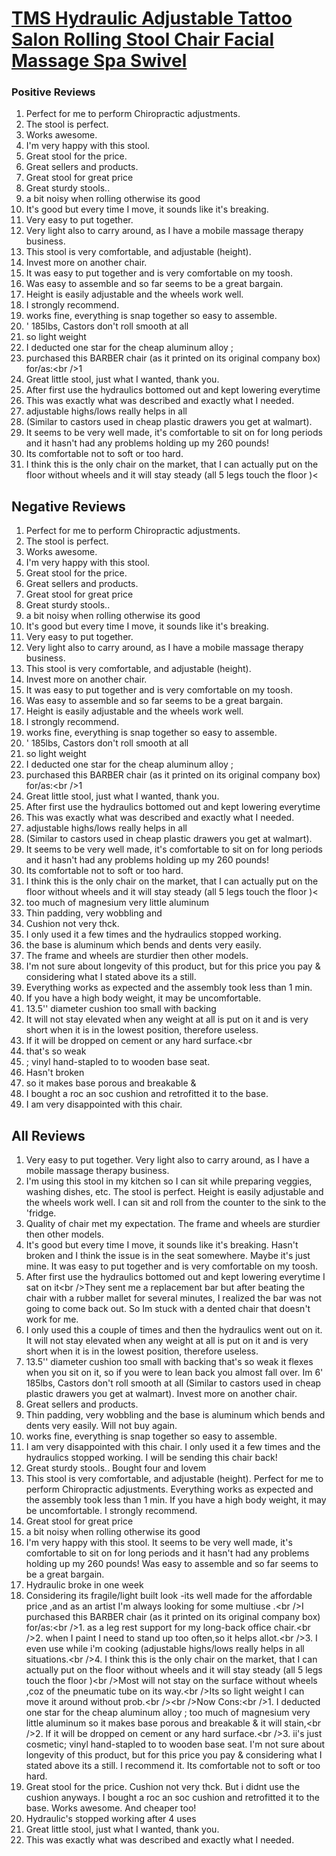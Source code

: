 # [TMS Hydraulic Adjustable Tattoo Salon Rolling Stool Chair Facial Massage Spa Swivel](https://products.checkmycream.com/products/TMS-Hydraulic-Adjustable-Tattoo-Salon-Rolling-Stool-Chair-Facial-Massage-Spa-Swivel.html)

### Positive Reviews

<ol>
      <li>Perfect for me to perform Chiropractic adjustments.</li>
      <li>The stool is perfect.  </li>
      <li>Works awesome.</li>
      <li>I&#x27;m very happy with this stool.  </li>
      <li>Great stool for the price.</li>
      <li>Great sellers and products.</li>
      <li>Great stool for great price</li>
      <li>Great sturdy stools..</li>
      <li>a bit noisy when rolling otherwise its good</li>
      <li>It&#x27;s good but every time I move, it sounds like it&#x27;s breaking.  </li>
      <li>Very easy to put together.  </li>
      <li>Very light also to carry around, as I have a mobile massage therapy business.</li>
      <li>This stool is very comfortable, and adjustable (height).</li>
      <li>Invest more on another chair.</li>
      <li>It was easy to put together and is very comfortable on my toosh.</li>
      <li>Was easy to assemble and so far seems to be a great bargain.</li>
      <li>Height is easily adjustable and the wheels work well.  </li>
      <li>I strongly recommend.</li>
      <li>works fine, everything is snap together so easy to assemble.</li>
      <li>&#x27; 185lbs, Castors don&#x27;t roll smooth at all</li>
      <li>so light weight</li>
      <li>I deducted one star for the cheap aluminum alloy ;</li>
      <li>purchased this BARBER chair (as it printed on its original company box) for/as:&lt;br /&gt;1</li>
      <li>Great little stool, just what I wanted, thank you.</li>
      <li>After first use the hydraulics bottomed out and kept lowering everytime</li>
      <li>This was exactly what was described and exactly what I needed.</li>
      <li>adjustable highs/lows really helps in all</li>
      <li>(Similar to castors used in cheap plastic drawers you get at walmart).</li>
      <li>It seems to be very well made, it&#x27;s comfortable to sit on for long periods and it hasn&#x27;t had any problems holding up my 260 pounds!  </li>
      <li>Its comfortable not to soft or too hard.</li>
      <li>I think this is the only chair on the market, that I can actually put on the floor without wheels and it will stay steady (all 5 legs touch the floor )&lt;</li>
</ol>


<h2>Negative Reviews</h2>
<ol>
<li> Perfect for me to perform Chiropractic adjustments.</li>
<li> The stool is perfect.  </li>
<li> Works awesome.</li>
<li> I&#x27;m very happy with this stool.  </li>
<li> Great stool for the price.</li>
<li> Great sellers and products.</li>
<li> Great stool for great price</li>
<li> Great sturdy stools..</li>
<li> a bit noisy when rolling otherwise its good</li>
<li> It&#x27;s good but every time I move, it sounds like it&#x27;s breaking.  </li>
<li> Very easy to put together.  </li>
<li> Very light also to carry around, as I have a mobile massage therapy business.</li>
<li> This stool is very comfortable, and adjustable (height).</li>
<li> Invest more on another chair.</li>
<li> It was easy to put together and is very comfortable on my toosh.</li>
<li> Was easy to assemble and so far seems to be a great bargain.</li>
<li> Height is easily adjustable and the wheels work well.  </li>
<li> I strongly recommend.</li>
<li> works fine, everything is snap together so easy to assemble.</li>
<li> &#x27; 185lbs, Castors don&#x27;t roll smooth at all</li>
<li> so light weight</li>
<li> I deducted one star for the cheap aluminum alloy ;</li>
<li> purchased this BARBER chair (as it printed on its original company box) for/as:&lt;br /&gt;1</li>
<li> Great little stool, just what I wanted, thank you.</li>
<li> After first use the hydraulics bottomed out and kept lowering everytime</li>
<li> This was exactly what was described and exactly what I needed.</li>
<li> adjustable highs/lows really helps in all</li>
<li> (Similar to castors used in cheap plastic drawers you get at walmart).</li>
<li> It seems to be very well made, it&#x27;s comfortable to sit on for long periods and it hasn&#x27;t had any problems holding up my 260 pounds!  </li>
<li> Its comfortable not to soft or too hard.</li>
<li> I think this is the only chair on the market, that I can actually put on the floor without wheels and it will stay steady (all 5 legs touch the floor )&lt;</li>
<li> too much of magnesium very little aluminum</li>
<li> Thin padding, very wobbling and</li>
<li> Cushion not very thck.</li>
<li> I only used it a few times and the hydraulics stopped working.</li>
<li> the base is aluminum which bends and dents very easily.  </li>
<li> The frame and wheels are sturdier then other models.</li>
<li> I&#x27;m not sure about longevity of this product, but for this price you pay &amp; considering what I stated above its a still.</li>
<li> Everything works as expected and the assembly took less than 1 min.</li>
<li> If you have a high body weight, it may be uncomfortable.</li>
<li> 13.5&#x27;&#x27; diameter cushion too small with backing</li>
<li> It will not stay elevated  when any weight at all is put on it and is very short when it is in the lowest position, therefore useless.</li>
<li> If it will be dropped on cement or any hard surface.&lt;br</li>
<li> that&#x27;s so weak</li>
<li> ; vinyl hand-stapled to to wooden base seat.</li>
<li> Hasn&#x27;t broken</li>
<li> so it makes base porous and breakable &amp;</li>
<li> I bought a roc an soc cushion and retrofitted it to the base.</li>
<li> I am very disappointed with this chair.</li>
</ol>

<h2>All Reviews</h2>

<ol>
    <li> Very easy to put together.  Very light also to carry around, as I have a mobile massage therapy business.</li>
    <li> I&#x27;m using this stool in my kitchen so I can sit while preparing veggies, washing dishes, etc.  The stool is perfect.  Height is easily adjustable and the wheels work well.  I can sit and roll from the counter to the sink to the &#x27;fridge.</li>
    <li> Quality of chair met my expectation.  The frame and wheels are sturdier then other models.</li>
    <li> It&#x27;s good but every time I move, it sounds like it&#x27;s breaking.  Hasn&#x27;t broken and I think the issue is in the seat somewhere.  Maybe it&#x27;s just mine.  It was easy to put together and is very comfortable on my toosh.</li>
    <li> After first use the hydraulics bottomed out and kept lowering everytime I sat on it&lt;br /&gt;They sent me a replacement bar but after beating the chair with a rubber mallet for several minutes, I realized the bar was not going to come back out. So Im stuck with a dented chair that doesn&#x27;t work for me.</li>
    <li> I only used this a couple of times and then the hydraulics went out on it. It will not stay elevated  when any weight at all is put on it and is very short when it is in the lowest position, therefore useless.</li>
    <li> 13.5&#x27;&#x27; diameter cushion too small with backing that&#x27;s so weak it flexes when you sit on it, so if you were to lean back you almost fall over. Im 6&#x27; 185lbs, Castors don&#x27;t roll smooth at all (Similar to castors used in cheap plastic drawers you get at walmart). Invest more on another chair.</li>
    <li> Great sellers and products.</li>
    <li> Thin padding, very wobbling and the base is aluminum which bends and dents very easily.  Will not buy again.</li>
    <li> works fine, everything is snap together so easy to assemble.</li>
    <li> I am very disappointed with this chair. I only used it a few times and the hydraulics stopped working. I will be sending this chair back!</li>
    <li> Great sturdy stools.. Bought four and lovem</li>
    <li> This stool is very comfortable, and adjustable (height). Perfect for me to perform Chiropractic adjustments. Everything works as expected and the assembly took less than 1 min. If you have a high body weight, it may be uncomfortable. I strongly recommend.</li>
    <li> Great stool for great price</li>
    <li> a bit noisy when rolling otherwise its good</li>
    <li> I&#x27;m very happy with this stool.  It seems to be very well made, it&#x27;s comfortable to sit on for long periods and it hasn&#x27;t had any problems holding up my 260 pounds!  Was easy to assemble and so far seems to be a great bargain.</li>
    <li> Hydraulic broke in one week</li>
    <li> Considering its fragile/light built look -its well made for the affordable price ,and as an artist I&#x27;m always looking for some multiuse .&lt;br /&gt;I purchased this BARBER chair (as it printed on its original company box) for/as:&lt;br /&gt;1. as a leg rest support for my long-back office chair.&lt;br /&gt;2. when I paint I need to stand up too often,so it helps allot.&lt;br /&gt;3. I even use while i&#x27;m cooking (adjustable highs/lows really helps in all situations.&lt;br /&gt;4. I think this is the only chair on the market, that I can actually put on the floor without wheels and it will stay steady (all 5 legs touch the floor )&lt;br /&gt;Most will not stay on the surface without wheels ,coz of the pneumatic tube on its way.&lt;br /&gt;Its so light weight I can move it around without prob.&lt;br /&gt;&lt;br /&gt;Now Cons:&lt;br /&gt;1. I deducted one star for the cheap aluminum alloy ; too much of magnesium very little aluminum so it makes base porous and breakable &amp; it will stain,&lt;br /&gt;2. If it will be dropped on cement or any hard surface.&lt;br /&gt;3. ii&#x27;s just cosmetic; vinyl hand-stapled to to wooden base seat. I&#x27;m not sure about longevity of this product, but for this price you pay &amp; considering what I stated above its a still. I recommend it. Its comfortable not to soft or too hard.</li>
    <li> Great stool for the price. Cushion not very thck. But i didnt use the cushion anyways. I bought a roc an soc cushion and retrofitted it to the base. Works awesome. And cheaper too!</li>
    <li> Hydraulic&#x27;s stopped working after 4 uses</li>
    <li> Great little stool, just what I wanted, thank you.</li>
    <li> This was exactly what was described and exactly what I needed.</li>
</ol>




